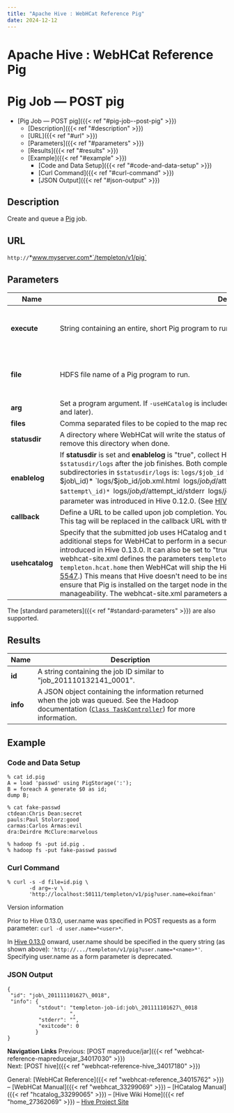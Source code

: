 ```yaml
---
title: "Apache Hive : WebHCat Reference Pig"
date: 2024-12-12
---
```


# Apache Hive : WebHCat Reference Pig

# Pig Job — POST pig

* [Pig Job — POST pig]({{< ref "#pig-job--post-pig" >}})
	+ [Description]({{< ref "#description" >}})
	+ [URL]({{< ref "#url" >}})
	+ [Parameters]({{< ref "#parameters" >}})
	+ [Results]({{< ref "#results" >}})
	+ [Example]({{< ref "#example" >}})
		- [Code and Data Setup]({{< ref "#code-and-data-setup" >}})
		- [Curl Command]({{< ref "#curl-command" >}})
		- [JSON Output]({{< ref "#json-output" >}})

## Description

Create and queue a [Pig](http://pig.apache.org/) job.

## URL

`http://`*www.myserver.com*`/templeton/v1/pig`

## Parameters

| Name | Description | Required? | Default |
| --- | --- | --- | --- |
| **execute** | String containing an entire, short Pig program to run. | One of either "execute" or "file" is required. | None |
| **file** | HDFS file name of a Pig program to run. | One of either "execute" or "file" is required. | None |
| **arg** | Set a program argument. If `-useHCatalog` is included, then **usehcatalog** is interpreted as "true" (Hive 0.13.0 and later). | Optional | None |
| **files** | Comma separated files to be copied to the map reduce cluster. | Optional | None |
| **statusdir** | A directory where WebHCat will write the status of the Pig job. If provided, it is the caller's responsibility to remove this directory when done. | Optional | None |
| **enablelog** | If **statusdir** is set and **enablelog** is "true", collect Hadoop job configuration and logs into a directory named `$statusdir/logs` after the job finishes. Both completed and failed attempts are logged. The layout of subdirectories in `$statusdir/logs` is: `logs/$job_id` *(directory for $job\_id)* `logs/$job_id/job.xml.html` `logs/$job_id/$attempt_id` *(directory for $attempt\_id)* `logs/$job_id/$attempt_id/stderr` `logs/$job_id/$attempt_id/stdout` `logs/$job_id/$attempt_id/syslog` This parameter was introduced in Hive 0.12.0. (See [HIVE-4531](https://issues.apache.org/jira/browse/HIVE-4531).) | Optional in Hive 0.12.0+ | None |
| **callback** | Define a URL to be called upon job completion. You may embed a specific job ID into this URL using `$jobId`. This tag will be replaced in the callback URL with this job's job ID. | Optional | None |
| **usehcatalog** | Specify that the submitted job uses HCatalog and therefore needs to access the metastore, which requires additional steps for WebHCat to perform in a secure cluster. (See [HIVE-5133](https://issues.apache.org/jira/browse/HIVE-5133).) This parameter will be introduced in Hive 0.13.0. It can also be set to "true" by including `-useHCatalog` in the **arg** parameter. Also, if webhcat-site.xml defines the parameters `templeton.hive.archive`, `templeton.hive.home` and `templeton.hcat.home` then WebHCat will ship the Hive tar to the target node where the job runs. (See [HIVE-5547](https://issues.apache.org/jira/browse/HIVE-5547).) This means that Hive doesn't need to be installed on every node in the Hadoop cluster. It does not ensure that Pig is installed on the target node in the cluster. This is independent of security, but improves manageability. The webhcat-site.xml parameters are documented in webhcat-default.xml. | Optional in Hive 0.13.0+ | false |

The [standard parameters]({{< ref "#standard-parameters" >}}) are also supported.

## Results

| Name | Description |
| --- | --- |
| **id** | A string containing the job ID similar to "job\_201110132141\_0001". |
| **info** | A JSON object containing the information returned when the job was queued. See the Hadoop documentation ([`Class TaskController`](http://hadoop.apache.org/docs/r1.2.1/api/org/apache/hadoop/mapred/TaskController.html)) for more information. |

## Example

### Code and Data Setup

```
% cat id.pig
A = load 'passwd' using PigStorage(':');
B = foreach A generate $0 as id;
dump B;

% cat fake-passwd
ctdean:Chris Dean:secret
pauls:Paul Stolorz:good
carmas:Carlos Armas:evil
dra:Deirdre McClure:marvelous

% hadoop fs -put id.pig .
% hadoop fs -put fake-passwd passwd

```

### Curl Command

```
% curl -s -d file=id.pig \
       -d arg=-v \
       'http://localhost:50111/templeton/v1/pig?user.name=ekoifman'

```

Version information

Prior to Hive 0.13.0, user.name was specified in POST requests as a form parameter: `curl -d user.name=*<user>*`.

In [Hive 0.13.0](https://issues.apache.org/jira/browse/HIVE-6576) onward, user.name should be specified in the query string (as shown above): `'http://.../templeton/v1/pig?user.name=*<name>*'`. Specifying user.name as a form parameter is deprecated.

### JSON Output

```
{
 "id": "job\_201111101627\_0018",
 "info": {
          "stdout": "templeton-job-id:job\_201111101627\_0018
                    ",
          "stderr": "",
          "exitcode": 0
         }
}

```

**Navigation Links**
Previous: [POST mapreduce/jar]({{< ref "webhcat-reference-mapreducejar_34017030" >}})  
 Next: [POST hive]({{< ref "webhcat-reference-hive_34017180" >}})

General: [WebHCat Reference]({{< ref "webhcat-reference_34015762" >}}) – [WebHCat Manual]({{< ref "webhcat_33299069" >}}) – [HCatalog Manual]({{< ref "hcatalog_33299065" >}}) – [Hive Wiki Home]({{< ref "home_27362069" >}}) – [Hive Project Site](http://hive.apache.org/)

 

 

